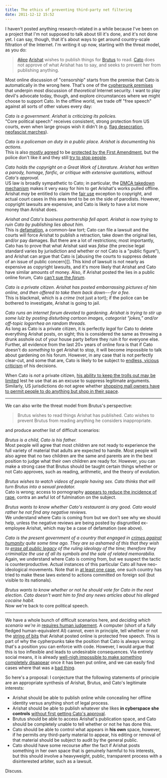 ```yaml
---
title: The ethics of preventing third-party net filtering
date: 2011-12-12 15:52
---
```


I haven't posted anything research-related in a while because I've
been on a project that I'm not supposed to talk about till it's done,
and it's not done yet. I can say, though, that it's about ways to get
around country-scale filtration of the Internet. I'm writing it up
now, starting with the threat model, as you do:

> ~~[Alice][]~~ [Arishat][carthage]
> wishes to publish things for [Brutus][brutus] to
> read. [Cato][celder] does not approve of what Arishat has to say,
> and seeks to prevent her from publishing anything.

Most online discussion of "censorship" starts from the premise that
Cato is automatically in the wrong here. That's one of the
[cypherpunk premises][] that underpin most discussion of _theoretical_
Internet security. I want to play devil's advocate today, though, and
explore circumstances where we might choose to support Cato. In the
offline world, we trade off "free speech" against all sorts of other
values every day:

[Alice]: https://urbigenous.net/library/alicebob.html
[carthage]: https://www.livius.org/articles/place/carthage/
[celder]: https://roman-empire.net/people/cato-the-elder/
[brutus]: http://penelope.uchicago.edu/Thayer/E/Roman/Texts/Plutarch/Lives/Brutus*.html
[cypherpunk premises]: https://web.archive.org/web/20020726130418/http://www.cypherpunks.to/faq/cyphernomicron/chapter4.html#7

<!--more-->

*Cato is a government. Arishat is criticizing its policies.*  
"Core political speech" receives consistent, strong protection from US
courts, even when large groups wish it didn't
(e.g. [flag desecration][], [neofascist marches][]).

*Cato is a policeman on duty in a public place. Arishat is documenting
his actions.*  
This is also [mostly agreed][] to be [protected by the First Amendment][],
but the police don't like it and they still [try to stop people][].

*Cato holds the copyright on a Great Work of Literature. Arishat has
written a parody, homage, fanfic, or critique with extensive
quotations, without Cato's approval.*  
US law is broadly sympathetic to Cato; in particular, the
[DMCA takedown mechanism][] makes it very easy for him to get
Arishat's works pulled offline. Arishat *may* be entitled to claim the
[fair use][] exception to copyright, and actual court cases in this
area tend to be on the side of parodists. However, copyright lawsuits
are expensive, and Cato is likely to have a lot more money than
Arishat does.

*Arishat and Cato's business partnership fell apart. Arishat is now
trying to ruin Cato by publishing lies about him.*  
This is [defamation][], a common-law tort; Cato can file a lawsuit and
the courts will force Arishat to publish a retraction, take down the
original lies, and/or pay damages. But there are a lot of
restrictions; most importantly, Cato has to prove that what Arishat
said was *false* (the precise legal standard varies by jurisdiction
and whether or not Cato is a "public figure"), and Arishat can argue
that Cato is
[abusing the courts to suppress debate of an issue of public concern][].
This kind of lawsuit is not nearly as expensive as copyright lawsuits,
and it's more likely that Arishat and Cato have similar amounts of
money. Also, if Arishat posted the lies in a public online forum, Cato
[can't sue the *forum*][forum immunity].

*Cato is a private citizen. Arishat has posted embarrassing pictures of
him online, and then offered to take them back down---for a fee.*  
This is blackmail, which is a *crime* (not just a tort); if the police
can be bothered to investigate, Arishat is going to jail.

*Cato runs an internet forum devoted to gardening. Arishat is trying to
stir up some lulz by posting disturbing cartoon images, categorist
"jokes," and/or off-topic logorrhea on random threads.*  
As long as Cato is a private citizen, it is perfectly *legal* for Cato
to delete everything Arishat posts, on sight; this is considered the
same as throwing a drunk asshole out of your house party before they
ruin it for everyone else. Further, all evidence from the last 20+
years of online fora is that if Cato doesn't do *something* to get
Arishat to stop, it will become impossible to talk about gardening on
his forum. However, in any case that is not perfectly clear-cut, and
some that are, Cato is likely to be subject to
[endless, vicious criticism][] of his decisions.

When Cato is *not* a private citizen,
[his ability to keep the trolls out may be limited][] lest he use that
as an excuse to suppress legitimate arguments.  Similarly, US
jurisdictions do not agree whether
[shopping mall owners have to permit people to do anything but shop in their space][shopping mall owners ...].

----

We can also write the threat model from Brutus's perspective:

> Brutus wishes to read things Arishat has published. Cato wishes to
> prevent Brutus from reading anything he considers inappropriate.

and produce another list of difficult scenarios:

*Brutus is a child, Cato is his father.*  
Most people will agree that most children are not ready to experience
the full variety of material that adults are expected to handle. Most
people will also agree that no two children are the same and parents
are in the best position to judge what their own children are ready
for. However, you can make a strong case that Brutus should be taught
certain things whether or not Cato approves, such as reading,
arithmetic, and the theory of evolution.

*Brutus wishes to watch videos of people having sex. Cato thinks that
will turn Brutus into a sexual predator.*  
Cato is wrong; access to pornography
[appears to reduce the incidence of rape][porn-vs-rape], contra an
awful lot of fulmination on the subject.

*Brutus wants to know whether Cato's restaurant is any good. Cato would
rather he not find any negative reviews.*  
We understand where Cato is coming from but we don't see why we should
help, unless the negative reviews are being posted by disgruntled
ex-employee Arishat, which may be a case of defamation (see above).

*Cato is the present government of a country that engaged in [crimes
against humanity][] quite some time ago. They are so ashamed of this
that they wish to [erase all public legacy][damnatio] of the ruling
ideology of the time; therefore they criminalize the use of all its
symbols and the sale of related memorabilia.*  
Again, we understand where Cato is coming from, but we suspect the
tactic is counterproductive. Actual instances of this particular Cato
all have neo-ideological movements. Note that in
[at least one case][licra-yahoo], one such country has tried to make
these laws extend to actions committed on foreign soil (but visible to
its nationals).

*Brutus wants to know whether or not he should vote for Cato in the
next election. Cato doesn't want him to find any news articles about his
alleged cocaine habit.*  
Now we're back to core political speech.

----

We have a whole bunch of difficult scenarios here, and *deciding which
scenario we're in* [requires human judgement][AI-complete]. A computer
(short of a fully fledged human-equivalent AI) cannot, even in
principle, tell whether or not the [string of bits][bitcolour] that
Arishat posted online is protected free speech. This is part of why the
cypherpunks take the position that Cato is always wrong: that's a
position you can enforce with code. However, I would argue that this is
too inflexible and leads to undesirable consequences. Via entirely
social means, it is already [well-nigh impossible to make something
completely disappear][streisand-effect] once it has been put online, and
we can easily find cases where that was a [bad thing][regret-ex].

So here's a proposal: I conjecture that the following statements of
principle are an appropriate synthesis of Arishat, Brutus, and Cato's
legitimate interests:

* Arishat should be able to publish online while concealing her offline
  identity versus anything short of legal process.
* Arishat should be able to publish whatever she likes
  **in cyberspace she controls** [without first getting Cato's approval][prior restraint].
* Brutus should be able to access Arishat's publication space, and Cato
  should be completely unable to tell whether or not he has done this.
* Cato should be able to control what appears in **his own**
  space, however, if he permits *any* third-party material to appear,
  his editing or removal of that material should be subject to audit by
  the general public.
* Cato should have some recourse after the fact if Arishat posts
  something in her own space that is genuinely harmful to his interests,
  but this should involve a heavyweight, public, transparent process with
  a disinterested arbiter, such as a lawsuit.

Discuss.

[flag desecration]: https://en.wikipedia.org/wiki/Flag_Desecration_Amendment
[neofascist marches]: https://skokiehistory.omeka.net/exhibits/show/attempted-nazi-march/timeline
[mostly agreed]: https://arstechnica.com/tech-policy/2011/09/judge-worries-recording-police-will-lead-to-excessive-snooping-around/
[protected by the First Amendment]: https://www.universalhub.com/2011/court-says-state-law-banning-recording-police-offi
[try to stop people]: https://www.aclu.org/news/civil-liberties/it-legal-photograph-or-videotape-police
[DMCA takedown mechanism]: https://web.archive.org/web/20160407165527/http://brainz.org/dmca-takedown-101/
[fair use]: https://fairuse.stanford.edu/overview/fair-use/
[defamation]: https://en.wikipedia.org/wiki/Defamation
[SLAPP]: http://www.thefirstamendment.org/antislappresourcecenter.html
[forum immunity]: https://www.eff.org/issues/bloggers/legal/liability/230
[endless, vicious criticism]: https://www.reddit.com/r/SubredditDrama/comments/ms40t/apparently_moderators_enforcing_the_tos_in_a/
[his ability to keep the trolls out may be limited]: https://papers.ssrn.com/sol3/papers.cfm?abstract_id=1765346
[shopping mall owners ...]: https://en.wikipedia.org/wiki/Pruneyard_Shopping_Center_v._Robins
[porn-vs-rape]: https://mises.org/library/sex-violence-and-culture-war
[crimes against humanity]: https://en.wikipedia.org/wiki/Crime_against_humanity
[damnatio]: https://en.wikipedia.org/wiki/Damnatio_memoriae
[licra-yahoo]: https://en.wikipedia.org/wiki/LICRA_vs._Yahoo
[AI-complete]: https://en.wikipedia.org/wiki/AI-complete
[bitcolour]: https://ansuz.sooke.bc.ca/entry/23
[streisand-effect]: https://knowyourmeme.com/memes/streisand-effect
[regret-ex]: http://twitpic.com/5dabf7
[prior restraint]: https://www.rcfp.org/resources/first-amendment-handbook/#prior-restraints
